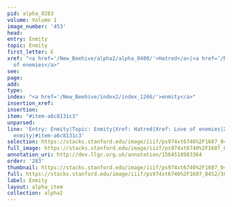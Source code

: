 ```yaml
---
pid: alpha_0283
volume: Volume 1
image_number: '453'
head: 
entry: Enmity
topic: Enmity
first_letter: E
xref: "<a href='/New_Beehive/alpha2/alpha_0400/'>Hatred</a>|<a href='/New_Beehive/alpha3/alpha_0555/'>Love
  of enemies</a>"
see: 
page: 
add: 
type: 
index: "<a href='/New_Beehive/index2/index_1266/'>enmity</a>"
insertion_xref: 
insertion: 
item: "#item-a6c8131c3"
unparsed: 
line: 'Entry: Enmity|Topic: Enmity|Xref: Hatred|Xref: Love of enemies|Xref: 858 [PAGE_MISSING]|Index:
  enmity|#item-a6c8131c3'
selection: https://stacks.stanford.edu/image/iiif/ps974xt6740%2F1607_0452/385,3276,3066,698/full/0/default.jpg
full_image: https://stacks.stanford.edu/image/iiif/ps974xt6740%2F1607_0452/full/full/0/default.jpg
annotation_uri: http://dev.llgc.org.uk/annotation/1564518983364
order: '283'
thumbnail: https://stacks.stanford.edu/image/iiif/ps974xt6740%2F1607_0452/385,3276,600,180/250,/0/default.jpg
full: https://stacks.stanford.edu/image/iiif/ps974xt6740%2F1607_0452/385,3276,3066,698/full/0/default.jpg
label: Enmity
layout: alpha_item
collection: alpha2
---
```

